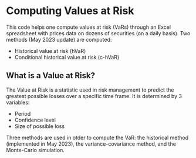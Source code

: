 # Computing Values at Risk

This code helps one compute values at risk (VaRs) through an Excel spreadsheet with prices data on dozens of securities (on a daily basis).
Two methods (May 2023 update) are computed:
- Historical value at risk (hVaR)
- Conditional historical value at risk (c-hVaR)

## What is a Value at Risk?
The Value at Risk is a statistic used in risk management to predict the greatest possible losses over a specific time frame. 
It is determined by 3 variables: 
- Period
- Confidence level
- Size of possible loss

Three methods are used in otder to compute the VaR: the historical method (implemented in May 2023), the variance-covariance method, and the Monte-Carlo simulation. 
